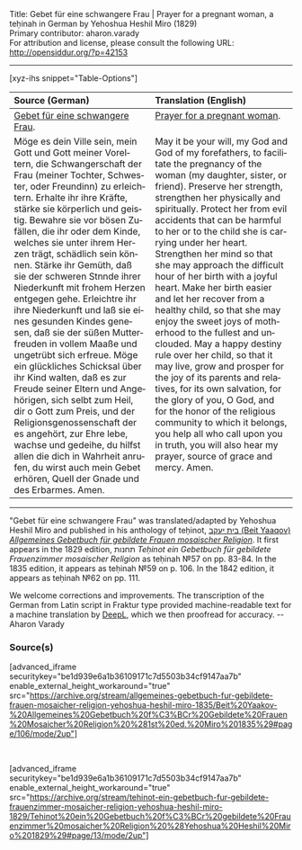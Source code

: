 <html>
<head></head>
<body>
Title: Gebet für eine schwangere Frau | Prayer for a pregnant woman, a teḥinah in German by Yehoshua Heshil Miro (1829)<br />
Primary contributor: aharon.varady<br />
For attribution and license, please consult the following URL: <a href="http://opensiddur.org/?p=42153">http://opensiddur.org/?p=42153</a>
<p />
<hr />

[xyz-ihs snippet="Table-Options"]<table style="margin-left: auto; margin-right: auto;" class="draggable">
<thead><tr><th id="x" style="text-align: left;">Source (German)</th><th style="text-align: left;">Translation (English)</th></tr></thead>
<tbody>
<tr><td style="vertical-align:top;">
<div class="german" lang="de">
<u>Gebet für eine schwangere Frau</u>.
</div></td>

<td style="vertical-align:top;">
<div class="english" lang="en">
<u>Prayer for a pregnant woman</u>.
</div></td></tr>


<tr><td style="vertical-align:top;">
<div class="german" lang="de">
Möge es dein Ville sein, mein Gott und Gott meiner Voreltern, die Schwangerschaft der Frau (<span class="instruction">meiner Tochter, Schwester, oder Freundinn</span>) zu erleichtern. Erhalte ihr ihre Kräfte, stärke sie körperlich und geistig. Bewahre sie vor bösen Zufällen, die ihr oder dem Kinde, welches sie unter ihrem Herzen trägt, schädlich sein können. Stärke ihr Gemüth, daß sie der schweren Stnnde ihrer Niederkunft mit frohem Herzen entgegen gehe. Erleichtre ihr ihre Niederkunft und laß sie eines gesunden Kindes genesen, daß sie der süßen Mutterfreuden in vollem Maaße und ungetrübt sich erfreue. Möge ein glückliches Schicksal über ihr Kind walten, daß es zur Freude seiner Eltern und Angehörigen, sich selbt zum Heil, dir o Gott zum Preis, und der Religionsgenossenschaft der es angehört, zur Ehre lebe, wachse und gedeihe, du hilfst allen die dich in Wahrheit anrufen, du wirst auch mein Gebet erhören, Quell der Gnade und des Erbarmes. Amen.
</div></td>

<td style="vertical-align:top;">
<div class="english" lang="en">
May it be your will, my God and God of my forefathers, to facilitate the pregnancy of the woman (<span class="instruction">my daughter, sister, or friend</span>). Preserve her strength, strengthen her physically and spiritually. Protect her from evil accidents that can be harmful to her or to the child she is carrying under her heart. Strengthen her mind so that she may approach the difficult hour of her birth with a joyful heart. Make her birth easier and let her recover from a healthy child, so that she may enjoy the sweet joys of motherhood to the fullest and unclouded. May a happy destiny rule over her child, so that it may live, grow and prosper for the joy of its parents and relatives, for its own salvation, for the glory of you, O God, and for the honor of the religious community to which it belongs, you help all who call upon you in truth, you will also hear my prayer, source of grace and mercy. Amen.
</div></td></tr>
</tbody></table>

<hr />

"Gebet für eine schwangere Frau" was translated/adapted by Yehoshua Heshil Miro and published in his anthology of teḥinot, <a href="/?p=41365">בית יעקב (Beit Yaaqov) <em>Allgemeines Gebetbuch für gebildete Frauen mosaischer Religion</em></a>. It first appears in the 1829 edition, תחנות <em>Teḥinot ein Gebetbuch für gebildete Frauenzimmer mosaischer Religion</em> as teḥinah №57 on pp. 83-84. In the 1835 edition, it appears as teḥinah №59 on p. 106.  In the 1842 edition, it appears as teḥinah №62 on pp. 111.

We welcome corrections and improvements. The transcription of the German from Latin script in Fraktur type provided machine-readable text for a machine translation by <a href="https://www.deepl.com/en/translator">DeepL</a>, which we then proofread for accuracy. --Aharon Varady


<h3>Source(s)</h3>

[advanced_iframe securitykey="be1d939e6a1b36109171c7d5503b34cf9147aa7b" enable_external_height_workaround="true" src="https://archive.org/stream/allgemeines-gebetbuch-fur-gebildete-frauen-mosaicher-religion-yehoshua-heshil-miro-1835/Beit%20Yaakov-%20Allgemeines%20Gebetbuch%20f%C3%BCr%20Gebildete%20Frauen%20Mosaicher%20Religion%20%281st%20ed.%20Miro%201835%29#page/106/mode/2up"]

&nbsp;

[advanced_iframe securitykey="be1d939e6a1b36109171c7d5503b34cf9147aa7b" enable_external_height_workaround="true" src="https://archive.org/stream/tehinot-ein-gebetbuch-fur-gebildete-frauenzimmer-mosaicher-religion-yehoshua-heshil-miro-1829/Tehinot%20ein%20Gebetbuch%20f%C3%BCr%20gebildete%20Frauenzimmer%20mosaicher%20Religion%20%28Yehoshua%20Heshil%20Miro%201829%29#page/13/mode/2up"]

&nbsp;
</body>
</html>